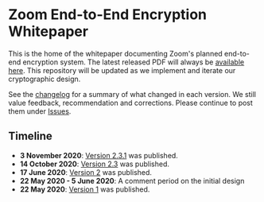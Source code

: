 # Zoom End-to-End Encryption Whitepaper
This is the home of the whitepaper documenting Zoom's planned end-to-end encryption system. The latest released PDF will always be [available here](https://github.com/zoom/zoom-e2e-whitepaper/blob/master/zoom_e2e.pdf). This repository will be updated as we implement and iterate our cryptographic design.

See the [changelog](./CHANGELOG.md) for a summary of what changed in each version. We still value
feedback, recommendation and corrections. Please continue to post them under
[Issues](https://github.com/zoom/zoom-e2e-whitepaper/issues).

## Timeline
- **3 November 2020**: [Version 2.3.1](./archive/zoom_e2e_v2_3_1.pdf) was published.
- **14 October 2020**: [Version 2.3](./archive/zoom_e2e_v2_3.pdf) was published.
- **17 June 2020**: [Version 2](./archive/zoom_e2e_v2.pdf) was published.
- **22 May 2020 - 5 June 2020**: A comment period on the initial design
- **22 May 2020**: [Version 1](./archive/zoom_e2e_v1.pdf) was published.
